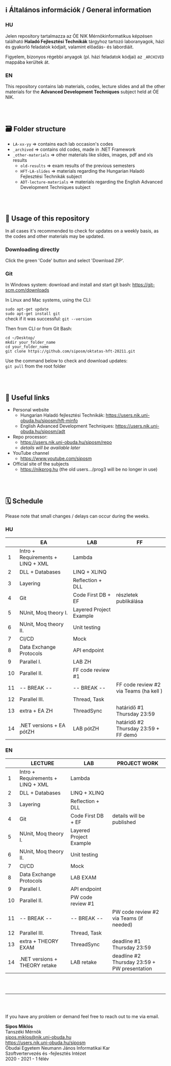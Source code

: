 ## ℹ️ Általános információk / General information

### HU
Jelen repository tartalmazza az ÓE NIK Mérnökinformatikus képzésen található **Haladó Fejlesztési Technikák** tárgyhoz tartozó laboranyagok, házi és gyakorló feladatok kódjait, valamint előadás- és labordiáit.

Figyelem, bizonyos régebbi anyagok (pl. házi feladatok kódjai) az `_ARCHIVED` mappába kerültek át.

### EN
This repository contains lab materials, codes, lecture slides and all the other materials for the **Advanced Development Techniques** subject held at ÓE NIK.

<br><br>

## 🗃 Folder structure
- `LA-xx-yy` => contains each lab occasion's codes
- `_archived` => contains old codes, made in .NET Framework
- `_other-materials` => other materials like slides, images, pdf and xls results
    - `old-results` => exam results of the previous semesters
    - `HFT-LA-slides` => materials regarding the Hungarian Haladó Fejlesztési Technikák subject
    - `ADT-lecture-materials` => materials regarding the English Advanced Development Techniques subject

<br><br>

## 🔧 Usage of this repository
In all cases it's recommended to check for updates on a weekly basis, as the codes and other materials may be updated.

### Downloading directly
Click the green 'Code' button and select 'Download ZIP'.

### Git
In Windows system: download and install and start git bash: https://git-scm.com/downloads

In Linux and Mac systems, using the CLI:

`sudo apt-get update`\
`sudo apt-get install git`\
check if it was successful: `git --version`

Then from CLI or from Git Bash:

`cd ~/Desktop/`\
`mkdir your_folder_name`\
`cd your_folder_name`\
`git clone https://github.com/siposm/oktatas-hft-20211.git`

Use the command below to check and download updates:\
`git pull` from the root folder

<br><br>

## 🔗 Useful links
- Personal website
  - Hungarian Haladó fejlesztési Technikák: https://users.nik.uni-obuda.hu/siposm/hft-minfo
  - English Advanced Development Techniques: https://users.nik.uni-obuda.hu/siposm/adt
- Repo processor:
  - https://users.nik.uni-obuda.hu/siposm/repo
  - *details will be available later*
- YouTube channel
  - https://www.youtube.com/siposm
- Official site of the subjects
  - https://nikprog.hu (the old users.../prog3 will be no longer in use)

<br><br>

## 🗓 Schedule

Please note that small changes / delays can occur during the weeks.

### HU

|    | EA                                | LAB                                     | FF                                           |
| -- | --------------------------------- | --------------------------------------- | -------------------------------------------- |
| 1  | Intro + Requirements + LINQ + XML | Lambda                                  |                                              |
| 2  | DLL + Databases                   | LINQ + XLINQ                            |                                              |
| 3  | Layering                          | Reflection + DLL                        |                                              |
| 4  | Git                               | Code First DB + EF                      | részletek publikálása                        |
| 5  | NUnit, Moq theory I.              | Layered Project Example                 |                                              |
| 6  | NUnit, Moq theory II.             | Unit testing                            |                                              |
| 7  | CI/CD                             | Mock                                    |                                              |
| 8  | Data Exchange Protocols           | API endpoint                            |                                              |
| 9  | Parallel I.                       | LAB ZH                                  |                                              |
| 10 | Parallel II.                      | FF code review #1                       |
| 11 | \-- BREAK --                      | \-- BREAK --                            | FF code review #2 via Teams (ha kell  )      |
| 12 | Parallel III.                     | Thread, Task                            |                                              |
| 13 | extra + EA ZH                     | ThreadSync                              | határidő #1 Thursday 23:59                   |
| 14 | .NET versions + EA pótZH          | LAB pótZH                               | határidő #2 Thursday 23:59 + FF demó         |


### EN

|    | LECTURE                           | LAB                                     | PROJECT WORK                                 |
| -- | --------------------------------- | --------------------------------------- | -------------------------------------------- |
| 1  | Intro + Requirements + LINQ + XML | Lambda                                  |                                              |
| 2  | DLL + Databases                   | LINQ + XLINQ                            |                                              |
| 3  | Layering                          | Reflection + DLL                        |                                              |
| 4  | Git                               | Code First DB + EF                      | details will be published                    |
| 5  | NUnit, Moq theory I.              | Layered Project Example                 |                                              |
| 6  | NUnit, Moq theory II.             | Unit testing                            |                                              |
| 7  | CI/CD                             | Mock                                    |                                              |
| 8  | Data Exchange Protocols           | LAB EXAM                                |                                              |
| 9  | Parallel I.                       | API endpoint                            |                                              |
| 10 | Parallel II.                      | PW code review #1                       |
| 11 | \-- BREAK --                      | \-- BREAK --                            | PW code review #2 via Teams (if needed)      |
| 12 | Parallel III.                     | Thread, Task                            |                                              |
| 13 | extra + THEORY EXAM               | ThreadSync                              | deadline #1 Thursday 23:59                   |
| 14 | .NET versions + THEORY retake     | LAB retake                              | deadline #2 Thursday 23:59 + PW presentation |


<br><br>

---

<br><br>

If you have any problem or demand feel free to reach out to me via email.

**Sipos Miklós**\
Tanszéki Mérnök\
sipos.miklos@nik.uni-obuda.hu\
https://users.nik.uni-obuda.hu/siposm \
Óbudai Egyetem Neumann János Informatikai Kar\
Szoftvertervezés és -fejlesztés Intézet\
2020 - 2021 - 1 félév

